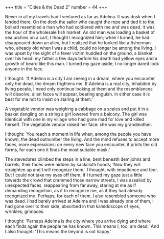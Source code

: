 +++
title = "Cities & the Dead 2"
number = 44
+++

Never in all my travels had I ventured as far as Adelma. It was dusk when I landed there. On the dock the sailor who caught the rope and tied it to the bollard resembled a man who had soldiered with me and was dead. It was the hour of the wholesale fish market. An old man was loading a basket of sea urchins on a cart; I thought I recognized him; when I turned, he had disappeared down an alley, but I realized that he looked like a fisherman who, already old when I was a child, could no longer be among the living. I was upset by the sight of a fever victim huddled on the ground, a blanket over his head: my father a few days before his death had yellow eyes and a growth of beard like this man. I turned my gaze aside; I no longer dared look anyone in the face.

I thought: ‘If Adelma is a city I am seeing in a dream, where you encounter only the dead, the dream frightens me. If Adelma is a real city, inhabited by living people, I need only continue looking at them and the resemblances will dissolve, alien faces will appear, bearing anguish. In either case it is best for me not to insist on staring at them.’

A vegetable vendor was weighing a cabbage on a scales and put it in a basket dangling on a string a girl lowered from a balcony. The girl was identical with one in my village who had gone mad for love and killed herself. The vegetable vendor raised her face: she was my grandmother.

I thought: ‘You reach a moment in life when, among the people you have known, the dead outnumber the living. And the mind refuses to accept more faces, more expressions: on every new face you encounter, it prints the old forms, for each one it finds the most suitable mask.’

The stevedores climbed the steps in a line, bent beneath demijohns and barrels; their faces were hidden by sackcloth hoods; ‘Now they will straighten up and I will recognize them,’ I thought, with impatience and fear. But I could not take my eyes off them; if I turned my gaze just a little towards the crowd that crammed those narrow streets, I was assailed by unexpected faces, reappearing from far away, staring at me as if demanding recognition, as if to recognize me, as if they had already recognized me. Perhaps, for each of them, I also resembled someone who was dead. I had barely arrived at Adelma and I was already one of them, I had gone over to their side, absorbed in that kaleidoscope of eyes, wrinkles, grimaces.

I thought: ‘Perhaps Adelma is the city where you arrive dying and where each finds again the people he has known. This means I, too, am dead.’ And I also thought: ‘This means the beyond is not happy.’